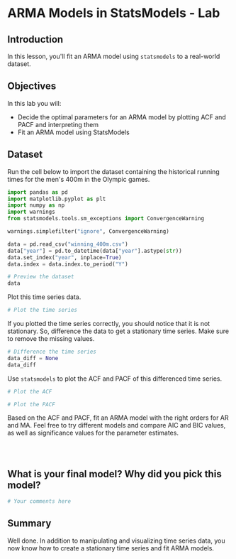 # ARMA Models in StatsModels - Lab 

## Introduction

In this lesson, you'll fit an ARMA model using `statsmodels` to a real-world dataset. 


## Objectives

In this lab you will: 

- Decide the optimal parameters for an ARMA model by plotting ACF and PACF and interpreting them 
- Fit an ARMA model using StatsModels 

## Dataset

Run the cell below to import the dataset containing the historical running times for the men's 400m in the Olympic games.


```python
import pandas as pd
import matplotlib.pyplot as plt
import numpy as np
import warnings
from statsmodels.tools.sm_exceptions import ConvergenceWarning

warnings.simplefilter("ignore", ConvergenceWarning)

data = pd.read_csv("winning_400m.csv")
data["year"] = pd.to_datetime(data["year"].astype(str))
data.set_index("year", inplace=True)
data.index = data.index.to_period("Y")
```


```python
# Preview the dataset
data
```

Plot this time series data. 


```python
# Plot the time series
```

If you plotted the time series correctly, you should notice that it is not stationary. So, difference the data to get a stationary time series. Make sure to remove the missing values.


```python
# Difference the time series
data_diff = None
data_diff
```

Use `statsmodels` to plot the ACF and PACF of this differenced time series. 


```python
# Plot the ACF
```


```python
# Plot the PACF
```

Based on the ACF and PACF, fit an ARMA model with the right orders for AR and MA. Feel free to try different models and compare AIC and BIC values, as well as significance values for the parameter estimates. 


```python

```


```python

```


```python

```

## What is your final model? Why did you pick this model?


```python
# Your comments here
```

## Summary 

Well done. In addition to manipulating and visualizing time series data, you now know how to create a stationary time series and fit ARMA models. 
